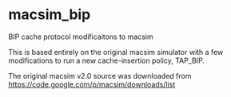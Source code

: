 macsim_bip
==========

BIP cache protocol modificaitons to macsim

This is based entirely on the original macsim simulator with a few modifications 
to run a new cache-insertion policy, TAP_BIP.  

The original macsim v2.0 source was downloaded from https://code.google.com/p/macsim/downloads/list
